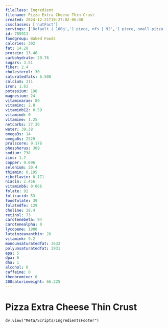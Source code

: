 ```yaml
---
fileClass: Ingredient
filename: Pizza Extra Cheese Thin Crust
created: 2024-12-21T19:27:02-06:00
cssclasses: ['nutFact']
servings: ['Default | 100g','1 piece, nfs | 92','1 piece, small pizza | 63','1 piece, medium pizza | 66','1 piece, large pizza | 92','1 piece, extra-large pizza | 106','1 personal size pizza (5-7" diameter) | 136','1 small pizza (8-10" diameter) | 377','1 medium pizza (11-12" diameter) | 528','1 large pizza (13-15" diameter) | 732']
id: 785911
foodgroup: Baked Foods
calories: 302
fat: 14.28
protein: 13.46
carbohydrate: 29.76
sugars: 3.51
fiber: 2.4
cholesterol: 30
saturatedfats: 6.508
calcium: 311
iron: 1.63
potassium: 198
magnesium: 24
vitaminarae: 80
vitaminc: 2.8
vitaminb12: 0.59
vitamind: 0
vitamine: 1.25
netcarbs: 27.36
water: 39.38
omega3s: 14
omega6s: 2529
pralscore: 9.176
phosphorus: 309
sodium: 738
zinc: 1.7
copper: 0.096
selenium: 20.4
thiamin: 0.195
riboflavin: 0.171
niacin: 2.456
vitaminb6: 0.066
folate: 92
folicacid: 53
foodfolate: 39
folatedfe: 129
choline: 18.4
retinol: 73
carotenebeta: 94
carotenealpha: 0
lycopene: 1900
luteinzeaxanthin: 28
vitamink: 9.2
monounsaturatedfat: 3632
polyunsaturatedfat: 2931
epa: 5
dpa: 6
dha: 1
alcohol: 0
caffeine: 0
theobromine: 0
200calorieweight: 66.225
---
```


# Pizza Extra Cheese Thin Crust

```dataviewjs
dv.view("Meta/Scripts/IngredientsFooter")
```